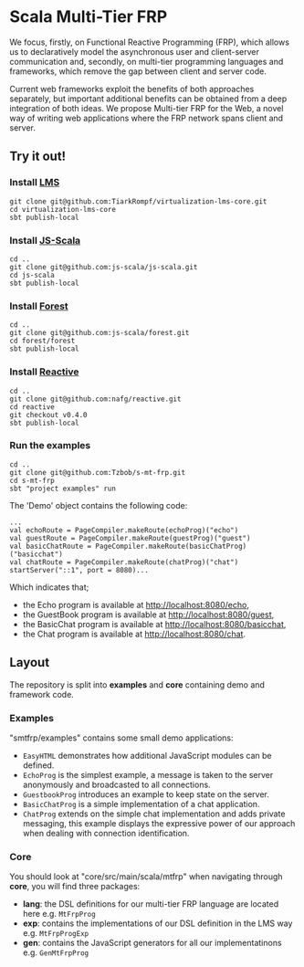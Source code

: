# Scala Multi-Tier FRP

We focus, firstly, on Functional Reactive Programming (FRP), which allows us to declaratively model the asynchronous user and client-server communication and, secondly, on multi-tier programming languages and frameworks, which remove the gap between client and server code.

Current web frameworks exploit the benefits of both approaches separately, but important additional benefits can be obtained from a deep integration of both ideas.
We propose Multi-tier FRP for the Web, a novel way of writing web applications where the FRP network spans client and server.

## Try it out!

### Install [LMS](https://github.com/TiarkRompf/virtualization-lms-core)

    git clone git@github.com:TiarkRompf/virtualization-lms-core.git
    cd virtualization-lms-core
    sbt publish-local

### Install [JS-Scala](https://github.com/js-scala/js-scala)

    cd ..
    git clone git@github.com:js-scala/js-scala.git
    cd js-scala
    sbt publish-local

### Install [Forest](https://github.com/js-scala/forest)
    cd ..
    git clone git@github.com:js-scala/forest.git
    cd forest/forest
    sbt publish-local

### Install [Reactive](https://github.com/nafg/reactive/)

    cd ..
    git clone git@github.com:nafg/reactive.git
    cd reactive
    git checkout v0.4.0
    sbt publish-local

### Run the examples

    cd ..
    git clone git@github.com:Tzbob/s-mt-frp.git
    cd s-mt-frp
    sbt "project examples" run

The 'Demo' object contains the following code:
```
...
val echoRoute = PageCompiler.makeRoute(echoProg)("echo")
val guestRoute = PageCompiler.makeRoute(guestProg)("guest")
val basicChatRoute = PageCompiler.makeRoute(basicChatProg)("basicchat")
val chatRoute = PageCompiler.makeRoute(chatProg)("chat")
startServer("::1", port = 8080)...
```
Which indicates that;

- the Echo program is available at [http://localhost:8080/echo](http://localhost:8080/echo),
- the GuestBook program is available at [http://localhost:8080/guest](http://localhost:8080/guest),
- the BasicChat program is available at [http://localhost:8080/basicchat](http://localhost:8080/basicchat),
- the Chat program is available at [http://localhost:8080/chat](http://localhost:8080/chat).

## Layout

The repository is split into **examples** and **core** containing demo and framework code.

### Examples

"smtfrp/examples" contains some small demo applications:

- ```EasyHTML``` demonstrates how additional JavaScript modules can be defined.
- ```EchoProg``` is the simplest example, a message is taken to the server anonymously and broadcasted to all connections.
- ```GuestbookProg``` introduces an example to keep state on the server.
- ```BasicChatProg``` is a simple implementation of a chat application.
- ```ChatProg``` extends on the simple chat implementation and adds private messaging, this example displays the expressive power of our approach when dealing with connection identification.

### Core

You should look at "core/src/main/scala/mtfrp" when navigating through **core**, you will find three packages:

- **lang**: the DSL definitions for our multi-tier FRP language are located here e.g. ```MtFrpProg```
- **exp**: contains the implementations of our DSL definition in the LMS way e.g. ```MtFrpProgExp```
- **gen**: contains the JavaScript generators for all our implementatinons e.g. ```GenMtFrpProg```
